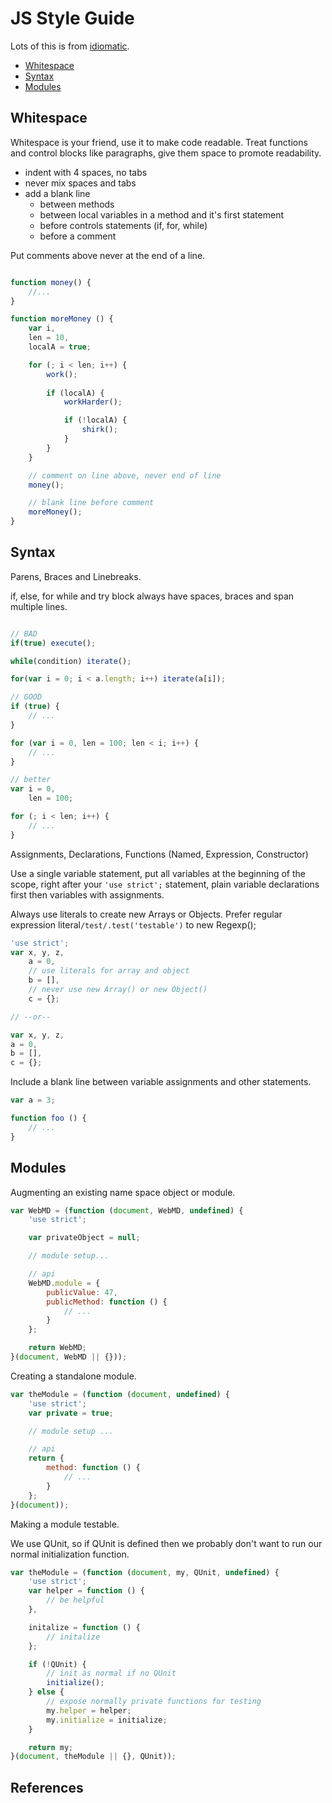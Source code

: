# JS Style Guide

Lots of this is from [idiomatic][1].

* [Whitespace](#whitespace)
* [Syntax](#syntax)
* [Modules](modules)

## Whitespace

Whitespace is your friend, use it to make code readable. Treat functions and control blocks like paragraphs, give them space to promote readability.

* indent with 4 spaces, no tabs
* never mix spaces and tabs
* add a blank line
    * between methods
    * between local variables in a method and it's first statement
    * before controls statements (if, for, while)
    * before a comment

Put comments above never at the end of a line.


```javascript

function money() {
    //...
}

function moreMoney () {
    var i,
    len = 10,
    localA = true;

    for (; i < len; i++) {
        work();
        
        if (localA) {
            workHarder();

            if (!localA) {
                shirk();
            }
        }
    }

    // comment on line above, never end of line
    money();

    // blank line before comment
    moreMoney();
}
```

## Syntax

Parens, Braces and Linebreaks.

if, else, for while and try block always have spaces, braces and span multiple lines.

```javascript

// BAD
if(true) execute();

while(condition) iterate();

for(var i = 0; i < a.length; i++) iterate(a[i]);

// GOOD
if (true) {
    // ...
}

for (var i = 0, len = 100; len < i; i++) {
    // ...
}

// better
var i = 0,
    len = 100;

for (; i < len; i++) {
    // ...
}
```

Assignments, Declarations, Functions (Named, Expression, Constructor)

Use a single variable statement, put all variables at the beginning of the scope, right after your `'use strict';` statement, plain variable declarations first then variables with assignments.

Always use literals to create new Arrays or Objects. Prefer regular expression literal`/test/.test('testable')` to new Regexp();

```javascript
'use strict';
var x, y, z,
    a = 0,
    // use literals for array and object
    b = [],
    // never use new Array() or new Object()
    c = {};

// --or--

var x, y, z,
a = 0,
b = [],
c = {};
```

Include a blank line between variable assignments and other statements.

```javascript
var a = 3;

function foo () {
    // ...
}
```

## Modules

Augmenting an existing name space object or module.

```javascript
var WebMD = (function (document, WebMD, undefined) {
    'use strict';

    var privateObject = null;

    // module setup...

    // api
    WebMD.module = {
        publicValue: 47,
        publicMethod: function () {
            // ...
        }
    };

    return WebMD;
}(document, WebMD || {}));
```

Creating a standalone module.

```javascript
var theModule = (function (document, undefined) {
    'use strict';
    var private = true;

    // module setup ...

    // api
    return {
        method: function () {
            // ...
        }
    };
}(document));
```

Making a module testable.

We use QUnit, so if QUnit is defined then we probably don't want to run our normal initialization function.

```javascript
var theModule = (function (document, my, QUnit, undefined) {
    'use strict';
    var helper = function () {
        // be helpful
    },

    initalize = function () {
        // initalize
    };

    if (!QUnit) {
        // init as normal if no QUnit
        initialize();
    } else {
        // expose normally private functions for testing
        my.helper = helper;
        my.initialize = initialize;
    }

    return my;
}(document, theModule || {}, QUnit));
```

## References

[1]: https://github.com/rwldrn/idiomatic.js
[2]: http://contribute.jquery.org/style-guide/js/
[3]: http://dojotoolkit.org/community/styleGuide
[4]: http://javascript.crockford.com/code.html

